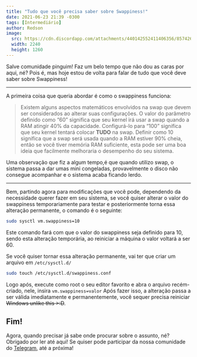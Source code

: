 ```yaml
---
title: "Tudo que você precisa saber sobre Swappiness!"
date: 2021-06-23 21:39 -0300
tags: [Intermediário]
author: Redson
image: 
  src: https://cdn.discordapp.com/attachments/440142552411406356/857426338046017536/Swappiness_no.png
  width: 2240
  height: 1260
---
```

Salve comunidade pinguim! Faz um belo tempo que não dou as caras por aqui, né? Pois é, mas hoje estou de volta para falar de tudo que você deve saber sobre Swappiness!

---
A primeira coisa que queria abordar é como o swappiness funciona:
> Existem alguns aspectos matemáticos envolvidos na swap que devem ser considerados ao alterar suas configurações. O valor do parâmetro definido como “60” significa que seu kernel irá usar a swap quando a RAM atingir 40% da capacidade. Configurá-lo para “100” significa que seu kernel tentará colocar **TUDO** na swap. Definir como 10 significa que a swap será usada quando a RAM estiver 90% cheia, então se você tiver memória RAM suficiente, esta pode ser uma boa ideia que facilmente melhoraria o desempenho do seu sistema.

Uma observação que fiz a algum tempo,é que quando utilizo swap, o sistema passa a dar umas mini congeladas, provavelmente o disco não consegue acompanhar e o sistema acaba ficando lerdo.

---
Bem, partindo agora para modificações que você pode, dependendo da necessidade querer fazer em seu sistema, se você quiser alterar o valor do swappiness temporariamente para testar e posteriormente torna essa alteração permanente, o comando é o seguinte:
```bash
sudo sysctl vm.swappiness=10
```
Este comando fará com que o valor do swappiness seja definido para 10, sendo esta alteração temporária, ao reiniciar a máquina o valor voltará a ser 60.

Se você quiser tornar essa alteração permanente, vai ter que criar um arquivo em `/etc/sysctl.d/`
```bash
sudo touch /etc/sysctl.d/swappiness.conf
```

Logo após, execute como root o seu editor favorito e abra o arquivo recém-criado, nele, insira `vm.swappiness=valor`
Após fazer isso, a alteração passa a ser válida imediatamente e permanentemente, você sequer precisa reiniciar ~~Windows unlike this >:D~~.

Fim!
---
Agora, quando precisar já sabe onde procurar sobre o assunto, né? Obrigado por ler até aqui! Se quiser pode participar da nossa comunidade do [Telegram](https://t.me/joinchat/8QuuXznSNjhkMWJh), até a próxima!

